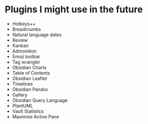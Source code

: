 # Plugins I might use in the future
- Hotkeys++
- Breadcrumbs
- Natural language dates
- Review
- Kanban
- Admonition
- Emoji toolbar
- Tag wrangler
- Obsidian Charts
- Table of Contents
- Obsidian Leaflet
- Timelines
- Obsidian Pandoc
- Gallery
- Obsidian Query Language
- PlantUML
- Vault Statistics
- Maximise Active Pane